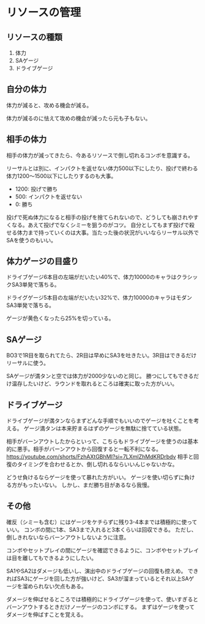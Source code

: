 # リソースの管理

## リソースの種類

1. 体力
2. SAゲージ
3. ドライブゲージ

## 自分の体力

体力が減ると、攻める機会が減る。

体力が減るのに怯えて攻めの機会が減ったら元も子もない。

## 相手の体力

相手の体力が減ってきたら、今あるリソースで倒し切れるコンボを意識する。

リーサルとは別に、インパクトを返せない体力500以下にしたり、投げで終わる体力1200〜1500以下にしたりするのも大事。

- 1200: 投げで勝ち
- 500: インパクトを返せない
- 0: 勝ち

投げで死ぬ体力になると相手の投げを捨てられないので、どうしても崩されやすくなる。あえて投げでなくシミーを狙うのがコツ。
自分としてもまず投げで殺せる体力まで持っていくのは大事。当たった後の状況がいいならリーサル以外でSAを使うのもいい。

## 体力ゲージの目盛り

ドライブゲージ6本目の左端がだいたい40%で、体力10000のキャラはクラシックSA3単発で落ちる。

ドライグゲージ5本目の左端がだいたい32%で、体力10000のキャラはモダンSA3単発で落ちる。

ゲージが黄色くなったら25%を切っている。

## SAゲージ

BO3で1R目を取られてたら、2R目は早めにSA3を吐きたい。3R目はできるだけリーサルに使う。

SAゲージが満タンと空では体力が2000少ないのと同じ。
勝つにしてもできるだけ温存したいけど、ラウンドを取れるところは確実に取った方がいい。

## ドライブゲージ

ドライブゲージが満タンならまずどんな手順でもいいのでゲージを吐くことを考える。
ゲージ満タンは本来貯まるはずのゲージを無駄に捨てている状態。

相手がバーンアウトしたからといって、こちらもドライブゲージを使うのは基本的に悪手。相手がバーンアウトから回復すると一転不利になる。
https://youtube.com/shorts/FzhAXtGBhMI?si=7LXmlZhMdKRDrbdv
相手と回復のタイミングを合わせるとか、倒し切れるならいいんじゃないかな。

どうせ負けるならゲージを使って暴れた方がいい。
ゲージを使い切らずに負ける方がもったいない。
しかし、まだ勝ち目があるなら我慢。

## その他

確反（シミーも含む）にはゲージをケチらずに残り3-4本までは積極的に使っていい。
コンボの間に1本、SA3まで入れると3本くらいは回収できる。
ただし、倒しきれないならバーンアウトしないように注意。

コンボやセットプレイの間にゲージを確認できるように、コンボやセットプレイは目を離してもできるようにしたい。

SA1やSA2はダメージも低いし、演出中のドライブゲージの回復も控えめ。
できればSA3にゲージを回した方が強いけど、SA3が溜まっているとそれ以上SAゲージを溜められない欠点もある。

ダメージを伸ばせるところでは積極的にドライブゲージを使って、使いすぎるとバーンアウトするときだけノーゲージのコンボにする。
まずはゲージを使ってダメージを伸ばすことを覚える。
